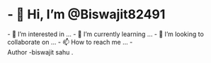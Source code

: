 <h1>- 👋 Hi, I’m @Biswajit82491</h1>
- 👀 I’m interested in ...
- 🌱 I’m currently learning ...
- 💞️ I’m looking to collaborate on ...
- 📫 How to reach me ...
- <br>
  Author -biswajit sahu .
  <!---
Biswajit82491/Biswajit82491 is a ✨ special ✨ repository because its `README.md` (this file) appears on your GitHub profile.
You can click the Preview link to take a look at your changes.
--->
